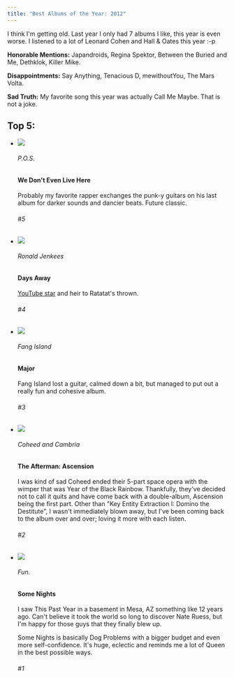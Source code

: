 ```yaml
--- 
title: "Best Albums of the Year: 2012"
---
```


I think I'm getting old. Last year I only had 7 albums I like, this year is even worse. I listened to a lot of Leonard Cohen and Hall & Oates this year :-p

**Honorable Mentions:** Japandroids, Regina Spektor, Between the Buried and Me, Dethklok, Killer Mike.

**Disappointments:** Say Anything, Tenacious D, mewithoutYou, The Mars Volta.

**Sad Truth:** My favorite song this year was actually Call Me Maybe. That is not a joke.

## Top 5:

<ul class="albums">
  <li>
    <div class='cover'>
      <img src='/albums/2012/5.jpg' /><div></div>
    </div>
    <div class='content'>
      <h6>P.O.S.</h6>
      <h4>We Don't Even Live Here</h4>
      <p>Probably my favorite rapper exchanges the punk-y guitars on his last album for darker sounds and dancier beats. Future classic.</p>
    </div>
    <div class='player'>
      <h6>#5</h6>
    </div>
  </li>
  <li>
    <div class='cover'>
      <img src='/albums/2012/4.jpg' /><div></div>
    </div>
    <div class='content'>
      <h6>Ronald Jenkees</h6>
      <h4>Days Away</h4>
      <p><a href="http://www.youtube.com/watch?v=P0YiWsAM0O8&feature=share&list=UUvKLrpen70sLbTe8sg5TWtQ">YouTube star</a> and heir to Ratatat's thrown.</p>
    </div>
    <div class='player'>
      <h6>#4</h6>
    </div>
  </li>
  <li>
    <div class='cover'>
      <img src='/albums/2012/3.jpg' /><div></div>
    </div>
    <div class='content'>
      <h6>Fang Island</h6>
      <h4>Major</h4>
      <p>Fang Island lost a guitar, calmed down a bit, but managed to put out a really fun and cohesive album.</p>
    </div>
    <div class='player'>
      <h6>#3</h6>
    </div>
  </li>
  <li>
    <div class='cover'>
      <img src='/albums/2012/2.jpg' /><div></div>
    </div>
    <div class='content'>
      <h6>Coheed and Cambria</h6>
      <h4>The Afterman: Ascension</h4>
      <p>I was kind of sad Coheed ended their 5-part space opera with the wimper that was Year of the Black Rainbow. Thankfully, they've decided not to call it quits and have come back with a double-album, Ascension being the first part. Other than "Key Entity Extraction I: Domino the Destitute", I wasn't immediately blown away, but I've been coming back to the album over and over; loving it more with each listen.</p>
    </div>
    <div class='player'>
      <h6>#2</h6>
    </div>
  </li>
  <li class="last">
    <div class='cover'>
      <img src='/albums/2012/1.jpg' /><div></div>
    </div>
    <div class='content'>
      <h6>Fun.</h6>
      <h4>Some Nights</h4>
      <p>I saw This Past Year in a basement in Mesa, AZ something like 12 years ago. Can't believe it took the world so long to discover Nate Ruess, but I'm happy for those guys that they finally blew up.</p>
      <p>Some Nights is basically Dog Problems with a bigger budget and even more self-confidence. It's huge, eclectic and reminds me a lot of Queen in the best possible ways.</p>
    </div>
    <div class='player'>
      <h6>#1</h6>
    </div>
  </li>
</ul>
